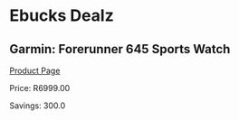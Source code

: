 
# Ebucks Dealz
## Garmin: Forerunner 645 Sports Watch
[Product Page](https://www.ebucks.com/web/shop/productSelected.do?prodId=975468657&catId=704986856)

Price: R6999.00

Savings: 300.0


	